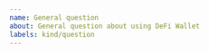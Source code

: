 ```yaml
---
name: General question
about: General question about using DeFi Wallet
labels: kind/question
---
```


<!--
If the matter is security related, please disclose it privately via security@defichain.com
-->

